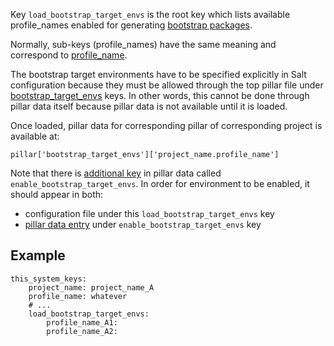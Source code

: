 
Key `load_bootstrap_target_envs` is the root key which lists available
profile_names enabled for generating [bootstrap packages][1].

Normally, sub-keys (profile_names) have the same meaning
and correspond to [profile_name][3].

The bootstrap target environments have to be specified explicitly in Salt
configuration because they must be allowed through the top pillar file under
[bootstrap_target_envs][5] keys. In other words, this cannot be done through
pillar data itself because pillar data is not available until it is loaded.

Once loaded, pillar data for corresponding pillar of corresponding project
is available at:
```
pillar['bootstrap_target_envs']['project_name.profile_name']
```

Note that there is [additional key][6] in pillar data
called `enable_bootstrap_target_envs`.
In order for environment to be enabled, it should appear in both:
* configuration file under this `load_bootstrap_target_envs` key
* [pillar data entry][6] under `enable_bootstrap_target_envs` key

## Example ##

```
this_system_keys:
    project_name: project_name_A
    profile_name: whatever
    # ...
    load_bootstrap_target_envs:
        profile_name_A1:
        profile_name_A2:
```

[1]: docs/bootstrap/create_package.md
[2]: docs/configs/common/this_system_keys/project_name/readme.md
[3]: docs/configs/common/this_system_keys/profile_name/readme.md
[4]: #example
[5]: docs/pillars/bootstrap/bootstrap_target_envs/readme.md
[6]: docs/pillars/bootstrap/system_features/source_bootstrap_configuration/enable_bootstrap_target_envs/readme.md

